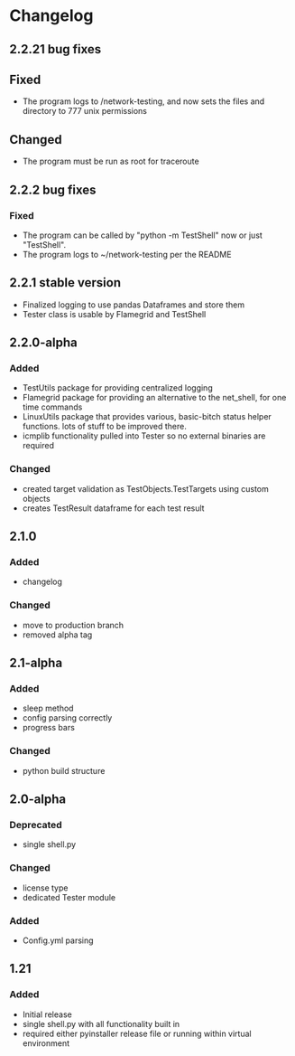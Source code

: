 # Changelog

## 2.2.21 bug fixes
## Fixed
- The program logs to /network-testing, and now sets the files and directory to 777 unix permissions

## Changed
- The program must be run as root for traceroute

## 2.2.2 bug fixes
### Fixed
- The program can be called by "python -m TestShell" now or just "TestShell".
- The program logs to ~/network-testing per the README

## 2.2.1 stable version
- Finalized logging to use pandas Dataframes and store them
- Tester class is usable by Flamegrid and TestShell

## 2.2.0-alpha

### Added

- TestUtils package for providing centralized logging
- Flamegrid package for providing an alternative to the net_shell, for one time commands
- LinuxUtils package that provides various, basic-bitch status helper functions. lots of stuff to be improved there.
- icmplib functionality pulled into Tester so no external binaries are required

### Changed
- created target validation as TestObjects.TestTargets using custom objects
- creates TestResult dataframe for each test result

## 2.1.0

### Added

- changelog

### Changed

- move to production branch
- removed alpha tag

## 2.1-alpha

### Added

- sleep method
- config parsing correctly
- progress bars

### Changed

- python build structure

## 2.0-alpha

### Deprecated

- single shell.py

### Changed

- license type
- dedicated Tester module

### Added

- Config.yml parsing

## 1.21

### Added

- Initial release
- single shell.py with all functionality built in
- required either pyinstaller release file or running within virtual environment
